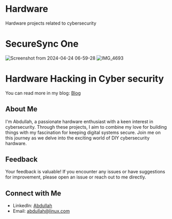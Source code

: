 # Hardware
Hardware projects related to cybersecurity

# SecureSync One
![Screenshot from 2024-04-24 06-59-28](https://github.com/vm32/Hardware/assets/21219411/1cb357cd-3219-4de7-aa85-a96120644a05)
![IMG_4693](https://github.com/vm32/Hardware/assets/21219411/50720635-4dd9-4f59-b819-cc2c3edd48c8)

# Hardware Hacking in Cyber security 
You can read more in my blog: [Blog](https://vm32.github.io/2024/04/30/Hardware-Hacking-in-Cybersecurity.html)

## About Me
I'm Abdullah, a passionate hardware enthusiast with a keen interest in cybersecurity. Through these projects, I aim to combine my love for building things with my fascination for keeping digital systems secure. Join me on this journey as we delve into the exciting world of DIY cybersecurity hardware.

## Feedback
Your feedback is valuable! If you encounter any issues or have suggestions for improvement, please open an issue or reach out to me directly.

## Connect with Me
- LinkedIn: [Abdullah](https://www.linkedin.com/in/abdullah1337)
- Email: abdullah@linux.com
